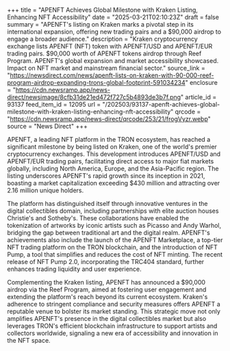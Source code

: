 +++
title = "APENFT Achieves Global Milestone with Kraken Listing, Enhancing NFT Accessibility"
date = "2025-03-21T02:10:23Z"
draft = false
summary = "APENFT's listing on Kraken marks a pivotal step in its international expansion, offering new trading pairs and a $90,000 airdrop to engage a broader audience."
description = "Kraken cryptocurrency exchange lists APENFT (NFT) token with APENFT/USD and APENFT/EUR trading pairs. $90,000 worth of APENFT tokens airdrop through Reef Program. APENFT's global expansion and market accessibility showcased. Impact on NFT market and mainstream financial sector."
source_link = "https://newsdirect.com/news/apenft-lists-on-kraken-with-90-000-reef-program-airdrop-expanding-trons-global-footprint-591034234"
enclosure = "https://cdn.newsramp.app/news-direct/newsimage/8cfb31de21ed472f727c5b4893de3b7f.png"
article_id = 93137
feed_item_id = 12095
url = "/202503/93137-apenft-achieves-global-milestone-with-kraken-listing-enhancing-nft-accessibility"
qrcode = "https://cdn.newsramp.app/news-direct/qrcode/253/21/frogVyzr.webp"
source = "News Direct"
+++

<p>APENFT, a leading NFT platform in the TRON ecosystem, has reached a significant milestone by being listed on Kraken, one of the world's premier cryptocurrency exchanges. This development introduces APENFT/USD and APENFT/EUR trading pairs, facilitating direct access to major fiat markets globally, including North America, Europe, and the Asia-Pacific region. The listing underscores APENFT's rapid growth since its inception in 2021, boasting a market capitalization exceeding $430 million and attracting over 2.16 million unique holders.</p><p>The platform has distinguished itself through innovative ventures in the digital collectibles domain, including partnerships with elite auction houses Christie's and Sotheby's. These collaborations have enabled the tokenization of artworks by iconic artists such as Picasso and Andy Warhol, bridging the gap between traditional art and the digital realm. APENFT's achievements also include the launch of the APENFT Marketplace, a top-tier NFT trading platform on the TRON blockchain, and the introduction of NFT Pump, a tool that simplifies and reduces the cost of NFT minting. The recent release of NFT Pump 2.0, incorporating the TRC404 standard, further enhances trading liquidity and user experience.</p><p>Complementing the Kraken listing, APENFT has announced a $90,000 airdrop via the Reef Program, aimed at fostering user engagement and extending the platform's reach beyond its current ecosystem. Kraken's adherence to stringent compliance and security measures offers APENFT a reputable venue to bolster its market standing. This strategic move not only amplifies APENFT's presence in the digital collectibles market but also leverages TRON's efficient blockchain infrastructure to support artists and collectors worldwide, signaling a new era of accessibility and innovation in the NFT space.</p>